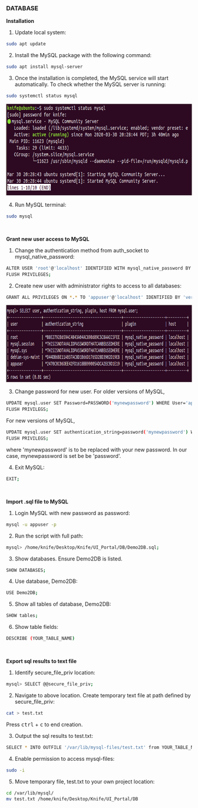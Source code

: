 <h3>DATABASE</h3>


<b>Installation</b>

1. Update local system:

```sh
sudo apt update
```

2. Install the MySQL package with the following command:

```sh
sudo apt install mysql-server
```

3. Once the installation is completed, the MySQL service will start automatically. To check whether the MySQL server is running:

```sh
sudo systemctl status mysql
```
<img src="images/sql_running.png" alt="Logo" width="730" height="248">

4. Run MySQL terminal:

```sh
sudo mysql
```
<br/>

<b>Grant new user access to MySQL</b>

1. Change the authentication method from auth_socket to mysql_native_password:

```sh
ALTER USER 'root'@'localhost' IDENTIFIED WITH mysql_native_password BY 'very_strong_password';
FLUSH PRIVILEGES;
```

2. Create new user with administrator rights to access to all databases:

```sh
GRANT ALL PRIVILEGES ON *.* TO 'appuser'@'localhost' IDENTIFIED BY 'very_strong_password';
```
<img src="images/auth_change_success.png" alt="Logo" width="919" height="209">

3. Change password for new user. For older versions of MySQL,

```sh
UPDATE mysql.user SET Password=PASSWORD('mynewpassword') WHERE User='appuser';
FLUSH PRIVILEGS;
```
For new versions of MySQL,
```sh
UPDATE mysql.user SET authentication_string=password('mynewpassword') WHERE User='appuser';
FLUSH PRIVILEGS;
```
where 'mynewpassword' is to be replaced with your new password. In our case, mynewpassword is set be be 'password'.

4. Exit MySQL:

```sh
EXIT;
```
<br/>

<b>Import .sql file to MySQL</b>

1. Login MySQL with new password as password:

```sh
mysql -u appuser -p
```

2. Run the script with full path:

```sh
mysql> /home/knife/Desktop/Knife/UI_Portal/DB/Demo2DB.sql;
```

3. Show databases. Ensure Demo2DB is listed.

```sh
SHOW DATABASES;
```

4. Use database, Demo2DB:

```sh
USE Demo2DB;
```

5. Show all tables of database, Demo2DB:

```sh
SHOW tables;
```

6. Show table fields:

```sh
DESCRIBE (YOUR_TABLE_NAME)
```
<br/>

<b>Export sql results to text file</b>

1. Identify secure_file_priv location:

```sh
mysql> SELECT @@secure_file_priv;
```

2. Navigate to above location. Create temporary text file at path defined by secure_file_priv:

```sh
cat > test.txt
```
Press <kbd>ctrl</kbd> + <kbd>c</kbd> to end creation.

3. Output the sql results to test.txt:

```sh
SELECT * INTO OUTFILE '/var/lib/mysql-files/test.txt' from YOUR_TABLE_NAME;
```

4. Enable permission to access mysql-files:

```sh
sudo -i
```

5. Move temporary file, test.txt to your own project location:

```sh
cd /var/lib/mysql/
mv test.txt /home/knife/Desktop/Knife/UI_Portal/DB
```
